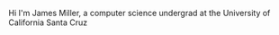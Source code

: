 Hi I'm James Miller, a computer science undergrad at the University of California Santa Cruz

<!---
jamesmilllerr/jamesmilllerr is a ✨ special ✨ repository because its `README.md` (this file) appears on your GitHub profile.
You can click the Preview link to take a look at your changes.
--->

